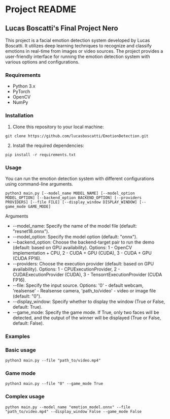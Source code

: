 # Project README

## Lucas Boscatti's Final Project Nero

This project is a facial emotion detection system developed by Lucas Boscatti. It utilizes deep learning techniques to recognize and classify emotions in real-time from images or video sources. The project provides a user-friendly interface for running the emotion detection system with various options and configurations.

### Requirements

- Python 3.x
- PyTorch
- OpenCV
- NumPy

### Installation

1. Clone this repository to your local machine:

```
git clone https://github.com/lucasboscatti/EmotionDetection.git
```

2. Install the required dependencies:

```
pip install -r requirements.txt
```

### Usage

You can run the emotion detection system with different configurations using command-line arguments.

```
python3 main.py [--model_name MODEL_NAME] [--model_option MODEL_OPTION] [--backend_option BACKEND_OPTION] [--providers PROVIDERS] [--file FILE] [--display_window DISPLAY_WINDOW] [--game_mode GAME_MODE]
```

Arguments
- --model_name: Specify the name of the model file (default: "resnet18.onnx").
- --model_option: Specify the model option (default: "onnx").
- --backend_option: Choose the backend-target pair to run the demo (default: based on GPU availability). Options: 1 - OpenCV implementation + CPU, 2 - CUDA + GPU (CUDA), 3 - CUDA + GPU (CUDA FP16).
- --providers: Choose the execution provider (default: based on GPU availability). Options: 1 - CPUExecutionProvider, 2 - CUDAExecutionProvider (CUDA), 3 - TensorrtExecutionProvider (CUDA FP16).
- --file: Specify the input source. Options: '0' - default webcam, 'realsense' - Realsense camera, 'path_to/video' - video or image file (default: "0").
- --display_window: Specify whether to display the window (True or False, default: True).
- --game_mode: Specify the game mode. If True, only two faces will be detected, and the output of the winner will be displayed (True or False, default: False).

### Examples

### Basic usage

```
python3 main.py --file "path_to/video.mp4"
```

### Game mode

```
python3 main.py --file "0" --game_mode True
```

### Complex usage

```
python main.py --model_name "emotion_model.onnx" --file "path_to/video.mp4" --display_window False --game_mode False
```

